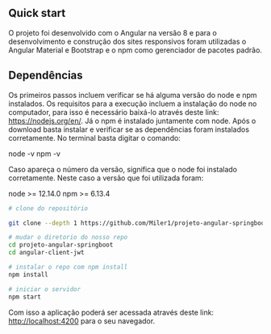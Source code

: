 ## Quick start

O projeto foi desenvolvido com o Angular na versão 8 e para o desenvolvimento e construção dos sites responsivos foram utilizadas o Angular Material e Bootstrap e o npm como gerenciador de pacotes padrão. 

## Dependências

Os primeiros passos incluem verificar se há alguma versão do node e npm instalados. Os requisitos para a execução incluem a instalação do node no computador, para isso é necessário baixá-lo através deste link: https://nodejs.org/en/. Já o npm é instalado juntamente com node. Após o download basta instalar e verificar se as dependências foram instalados corretamente. No terminal basta digitar o comando:

node -v
npm -v

Caso apareça o número da versão, significa que o node foi instalado corretamente. Neste caso a versão que foi utilizada foram:

node >= 12.14.0
npm >= 6.13.4

```bash
# clone do repositório

git clone --depth 1 https://github.com/Miler1/projeto-angular-springboot.git

# mudar o diretorio do nosso repo
cd projeto-angular-springboot
cd angular-client-jwt

# instalar o repo com npm install
npm install

# iniciar o servidor
npm start

```
Com isso a aplicação poderá ser acessada através deste link: [http://localhost:4200](http://localhost:4200) para o seu navegador.


```

